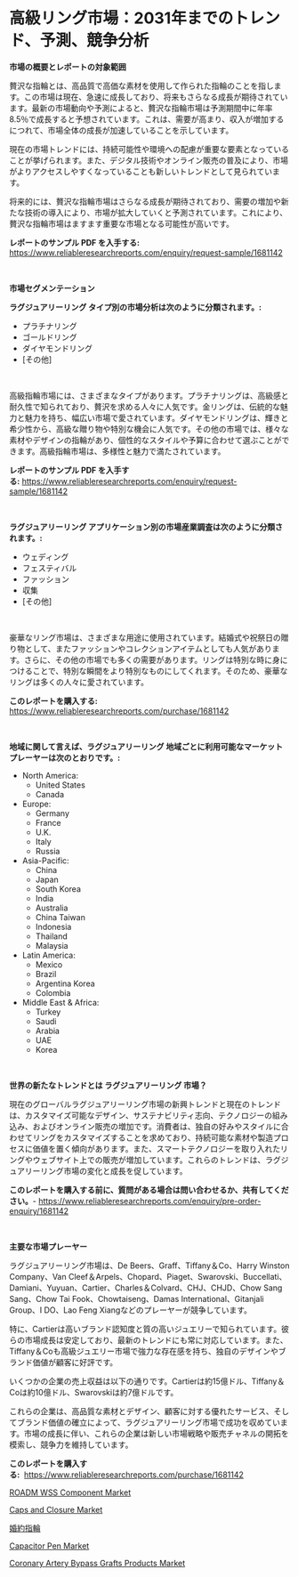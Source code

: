 <p><h1>高級リング市場：2031年までのトレンド、予測、競争分析</h1></p><p><strong>市場の概要とレポートの対象範囲</strong></p>
<p><p>贅沢な指輪とは、高品質で高価な素材を使用して作られた指輪のことを指します。この市場は現在、急速に成長しており、将来もさらなる成長が期待されています。最新の市場動向や予測によると、贅沢な指輪市場は予測期間中に年率8.5％で成長すると予想されています。これは、需要が高まり、収入が増加するにつれて、市場全体の成長が加速していることを示しています。</p><p>現在の市場トレンドには、持続可能性や環境への配慮が重要な要素となっていることが挙げられます。また、デジタル技術やオンライン販売の普及により、市場がよりアクセスしやすくなっていることも新しいトレンドとして見られています。</p><p>将来的には、贅沢な指輪市場はさらなる成長が期待されており、需要の増加や新たな技術の導入により、市場が拡大していくと予測されています。これにより、贅沢な指輪市場はますます重要な市場となる可能性が高いです。</p></p>
<p><strong>レポートのサンプル PDF を入手する:</strong> <a href="https://www.reliableresearchreports.com/enquiry/request-sample/1681142">https://www.reliableresearchreports.com/enquiry/request-sample/1681142</a></p>
<p>&nbsp;</p>
<p><strong>市場セグメンテーション</strong></p>
<p><strong>ラグジュアリーリング タイプ別の市場分析は次のように分類されます。:</strong></p>
<p><ul><li>プラチナリング</li><li>ゴールドリング</li><li>ダイヤモンドリング</li><li>[その他]</li></ul></p>
<p>&nbsp;</p>
<p><p>高級指輪市場には、さまざまなタイプがあります。プラチナリングは、高級感と耐久性で知られており、贅沢を求める人々に人気です。金リングは、伝統的な魅力と魅力を持ち、幅広い市場で愛されています。ダイヤモンドリングは、輝きと希少性から、高級な贈り物や特別な機会に人気です。その他の市場では、様々な素材やデザインの指輪があり、個性的なスタイルや予算に合わせて選ぶことができます。高級指輪市場は、多様性と魅力で満たされています。</p></p>
<p><strong>レポートのサンプル PDF を入手する:</strong>&nbsp;<a href="https://www.reliableresearchreports.com/enquiry/request-sample/1681142">https://www.reliableresearchreports.com/enquiry/request-sample/1681142</a></p>
<p>&nbsp;</p>
<p><strong> ラグジュアリーリング アプリケーション別の市場産業調査は次のように分類されます。:</strong></p>
<p><ul><li>ウェディング</li><li>フェスティバル</li><li>ファッション</li><li>収集</li><li>[その他]</li></ul></p>
<p>&nbsp;</p>
<p><p>豪華なリング市場は、さまざまな用途に使用されています。結婚式や祝祭日の贈り物として、またファッションやコレクションアイテムとしても人気があります。さらに、その他の市場でも多くの需要があります。リングは特別な時に身につけることで、特別な瞬間をより特別なものにしてくれます。そのため、豪華なリングは多くの人々に愛されています。</p></p>
<p><strong>このレポートを購入する:</strong>&nbsp; <a href="https://www.reliableresearchreports.com/purchase/1681142">https://www.reliableresearchreports.com/purchase/1681142</a></p>
<p>&nbsp;</p>
<p><strong>地域に関して言えば、ラグジュアリーリング 地域ごとに利用可能なマーケットプレーヤーは次のとおりです。:</strong></p>
<p><ul>
    <li>
        North America:
        <ul>
            <li>United States</li>
            <li>Canada</li>
        </ul>
    </li>
    <li>
        Europe:
        <ul>
            <li>Germany</li>
            <li>France</li>
            <li>U.K.</li>
            <li>Italy</li>
            <li>Russia</li>
        </ul>
    </li>
    <li>
        Asia-Pacific:
        <ul>
            <li>China</li>
            <li>Japan</li>
            <li>South Korea</li>
            <li>India</li>
            <li>Australia</li>
            <li>China Taiwan</li>
            <li>Indonesia</li>
            <li>Thailand</li>
            <li>Malaysia</li>
        </ul>
    </li>
    <li>
        Latin America:
        <ul>
            <li>Mexico</li>
            <li>Brazil</li>
            <li>Argentina Korea</li>
            <li>Colombia</li>
        </ul>
    </li>
    <li>
        Middle East & Africa:
        <ul>
            <li>Turkey</li>
            <li>Saudi</li>
            <li>Arabia</li>
            <li>UAE</li>
            <li>Korea</li>
        </ul>
    </li>
    </ul></p>
<p>&nbsp;</p>
<p><strong>世界の新たなトレンドとは ラグジュアリーリング 市場？</strong></p>
<p><p>現在のグローバルラグジュアリーリング市場の新興トレンドと現在のトレンドは、カスタマイズ可能なデザイン、サステナビリティ志向、テクノロジーの組み込み、およびオンライン販売の増加です。消費者は、独自の好みやスタイルに合わせてリングをカスタマイズすることを求めており、持続可能な素材や製造プロセスに価値を置く傾向があります。また、スマートテクノロジーを取り入れたリングやウェブサイト上での販売が増加しています。これらのトレンドは、ラグジュアリーリング市場の変化と成長を促しています。</p></p>
<p><strong>このレポートを購入する前に、質問がある場合は問い合わせるか、共有してください。</strong>- <a href="https://www.reliableresearchreports.com/enquiry/pre-order-enquiry/1681142">https://www.reliableresearchreports.com/enquiry/pre-order-enquiry/1681142</a></p>
<p>&nbsp;</p>
<p><strong>主要な市場プレーヤー</strong></p>
<p><p>ラグジュアリーリング市場は、De Beers、Graff、Tiffany＆Co、Harry Winston Company、Van Cleef＆Arpels、Chopard、Piaget、Swarovski、Buccellati、Damiani、Yuyuan、Cartier、Charles＆Colvard、CHJ、CHJD、Chow Sang Sang、Chow Tai Fook、Chowtaiseng、Damas International、Gitanjali Group、I DO、Lao Feng Xiangなどのプレーヤーが競争しています。</p><p>特に、Cartierは高いブランド認知度と質の高いジュエリーで知られています。彼らの市場成長は安定しており、最新のトレンドにも常に対応しています。また、Tiffany＆Coも高級ジュエリー市場で強力な存在感を持ち、独自のデザインやブランド価値が顧客に好評です。</p><p>いくつかの企業の売上収益は以下の通りです。Cartierは約15億ドル、Tiffany＆Coは約10億ドル、Swarovskiは約7億ドルです。</p><p>これらの企業は、高品質な素材とデザイン、顧客に対する優れたサービス、そしてブランド価値の確立によって、ラグジュアリーリング市場で成功を収めています。市場の成長に伴い、これらの企業は新しい市場戦略や販売チャネルの開拓を模索し、競争力を維持しています。</p></p>
<p><strong>このレポートを購入する:</strong>&nbsp;&nbsp;<a href="https://www.reliableresearchreports.com/purchase/1681142">https://www.reliableresearchreports.com/purchase/1681142</a></p>
<p><p><a href="https://view.publitas.com/reportprime-1/global-roadm-wss-component-market-size-and-market-trends-insights-and-projections-from-2024-to-2031/">ROADM WSS Component Market</a></p><p><a href="https://bubble-tree-ea4.notion.site/Caps-and-Closure-Market-Size-Share-Trends-Analysis-Report-By-Material-By-Type-By-End-user-By-R-8021d166609c4ca08d09205cbc753165">Caps and Closure Market</a></p><p><a href="https://github.com/sghwr779811674/Market-Research-Report-List-1/blob/main/50645102538.md">婚約指輪</a></p><p><a href="https://thundering-castanet-c65.notion.site/Capacitor-Pen-Market-Offers-Provide-Insightful-Data-for-the-Time-Period-from-2024-to-2031-and-also-P-be13f4fa9f5b4df3ad438fc625f82556">Capacitor Pen Market</a></p><p><a href="https://issuu.com/reportprime-2/docs/coronary-artery-bypass-grafts-products-market-size">Coronary Artery Bypass Grafts Products Market</a></p></p>